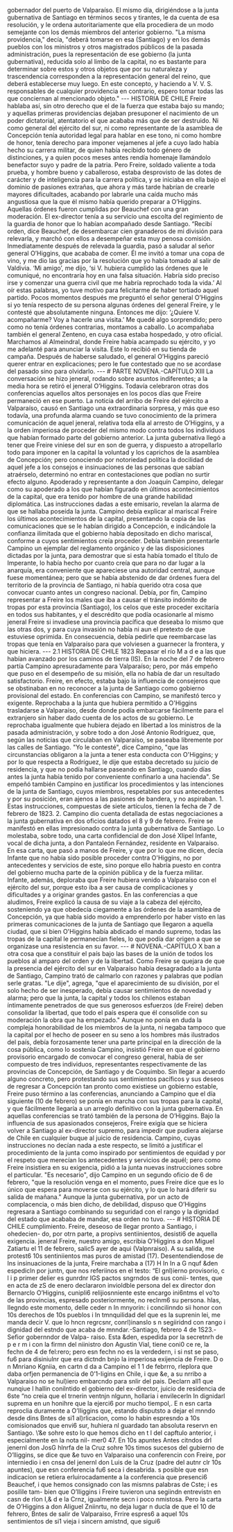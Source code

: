 gobernador del puerto de Valparaíso. El mismo día, dirigiéndose a la junta gubernativa de Santiago en términos secos y tirantes, le da cuenta de esa resolución, y le ordena autoritariamente que ella procediera de un modo semejante con los demás miembros del anterior gobierno. "La misma providencia," decía, "deberá tomarse en esa (Santiago) y en los demás pueblos con los ministros y otros magistrados públicos de la pasada administración, pues la representación de ese gobierno (la junta gubernativa), reducida solo al limbo de la capital, no es bastante para determinar sobre estos y otros objetos que por su naturaleza y trascendencia corresponden a la representación general del reino, que deberá establecerse muy luego. En este concepto, y haciendo a V. V. S. responsables de cualquier providencia en contrario, espero tomar todas las que conciernan al mencionado objeto." --- HISTORIA DE CHILE Freire hablaba así, sin otro derecho que el de la fuerza que estaba bajo su mando; y aquellas primeras providencias dejaban presuponer el nacimiento de un poder dictatorial, atentatorio el que acababa más que de ser destruido. Ni como general del ejército del sur, ni como representante de la asamblea de Concepción tenía autoridad legal para hablar en ese tono, ni como hombre de honor, tenía derecho para imponer vejamenes al jefe a cuyo lado había hecho su carrera militar, de quien había recibido todo género de distinciones, y a quien pocos meses antes rendía homenaje llamándolo benefactor suyo y padre de la patria. Pero Freire, soldado valiente a toda prueba, y hombre bueno y caballeroso, estaba desprovisto de las dotes de carácter y de inteligencia para la carrera política, y se iniciaba en ella bajo el dominio de pasiones extrañas, que ahora y más tarde habrían de crearle mayores dificultades, acabando por labrarle una caída mucho más angustiosa que la que él mismo había querido preparar a O’Higgins. Aquellas órdenes fueron cumplidas por Beauchef con una gran moderación. El ex-director tenía a su servicio una escolta del regimiento de la guardia de honor que lo habían acompañado desde Santiago. “Recibí orden, dice Beauchef, de desembarcar cien granaderos de mi división para relevarla, y marchó con ellos a desempeñar esta muy penosa comisión. Inmediatamente después de relevada la guardia, pasó a saludar al señor general O’Higgins, que acababa de comer. Él me invitó a tomar una copa de vino, y me dio las gracias por la resolución que yo había tomado al salir de Valdivia. ‘Mi amigo’, me dijo, ‘si V. hubiera cumplido las órdenes que le comuniqué, no encontraría hoy en una falsa situación. Habría sido preciso irse y comenzar una guerra civil que me habría reprochado toda la vida.’ Al oír estas palabras, yo tuve motivo para felicitarme de haber tortiado aquel partido. Pocos momentos después me preguntó el señor general O’Higgins si yo tenía respecto de su persona algunas órdenes del general Freire, y le contesté que absolutamente ninguna. Entonces me dijo: ‘¿Quiere V. acompañarme? Voy a hacerle una visita.’ Me quedé algo sorprendido; pero como no tenía órdenes contrarias, montamos a caballo. Lo acompañaba también el general Zenteno, en cuya casa estaba hospedado, y otro oficial. Marchamos al Almeindral, donde Freire había acampado su ejército, y yo me adelanté para anunciar la visita. Este lo recibió en su tienda de campaña. Después de haberse saludado, el general O’Higgins pareció querer entrar en explicaciones; pero le fue contestado que no se acordase del pasado sino para olvidarlo. --- # PARTE NOVENA.-CAPÍTULO XIII La conversación se hizo jeneral, rodando sobre asuntos indiferentes; a la media hora se retiró el jeneral O’Higgins. Todavía celebraron otras dos conferencias aquellos altos personajes en los pocos días que Freire permaneció en ese puerto. La noticia del arribo de Freire del ejército a Valparaíso, causó en Santiago una extraordinaria sorpresa, y más que eso todavía, una profunda alarma cuando se tuvo conocimiento de la primera comunicación de aquel jeneral, relativa toda ella al arresto de O’Higgins, y a la orden imperiosa de proceder del mismo modo contra todos los individuos que habían formado parte del gobierno anterior. La junta gubernativa llegó a tener que Freire viniese del sur en son de guerra, y dispuesto a atropellarlo todo para imponer en la capital la voluntad y los caprichos de la asamblea de Concepción; pero conociendo por notoriedad política la docilidad de aquel jefe a los consejos e insinuaciones de las personas que sabían atraérselo, determinó no entrar en contestaciones que podían no surtir efecto alguno. Apoderado y representante a don Joaquín Campino, delegar como su apoderado a los que habían figurado en últimos acontecimientos de la capital, que era tenido por hombre de una grande habilidad diplomática. Las instrucciones dadas a este emisario, revelan la alarma de que se hallaba poseída la junta. Campino debía explicar al mariscal Freire los últimos acontecimientos de la capital, presentando la copia de las comunicaciones que se le habían dirigido a Concepción, e indicándole la confianza ilimitada que el gobierno había depositado en dicho mariscal, conforme a cuyos sentimientos creía proceder. Debía también presentarle Campino un ejemplar del reglamento orgánico y de las disposiciones dictadas por la junta, para demostrar que si esta había tomado el título de Imperante, lo había hecho por cuanto creía que para no dar lugar a la anarquía, era conveniente que apareciese una autoridad central, aunque fuese momentánea; pero que se había abstenido de dar órdenes fuera del territorio de la provincia de Santiago, ni había querido otra cosa que convocar cuanto antes un congreso nacional. Debía, por fin, Campino representar a Freire los males que iba a causar el tránsito indómito de tropas por esta provincia (Santiago), los celos que este proceder excitaría en todos sus habitantes, y el descrédito que podía ocasionarle al mismo jeneral Freire si invadiese una provincia pacífica que deseaba lo mismo que las otras dos, y para cuya invasión no había ni aun el pretexto de que estuviese oprimida. En consecuencia, debía pedirle que reembarcase las tropas que tenía en Valparaíso para que volviesen a guarnecer la frontera, y que hiciera. --- 2.1 HISTORIA DE CHILE 1823 Repasar el río M a d e a las que habían avanzado por los caminos de tierra (IS). En la noche del 7 de febrero partía Campino apresuradamente para Valparaíso; pero, por más empeño que puso en el desempeño de su misión, ella no había de dar un resultado satisfactorio. Freire, en efecto, estaba bajo la influencia de consejeros que se obstinaban en no reconocer a la junta de Santiago como gobierno provisional del estado. En conferencias con Campino, se manifestó terco y exigente. Reprochaba a la junta que hubiera permitido a O'Higgins trasladarse a Valparaíso, desde donde podía embarcarse fácilmente para el extranjero sin haber dado cuenta de los actos de su gobierno. Le reprochaba igualmente que hubiera dejado en libertad a los ministros de la pasada administración, y sobre todo a don José Antonio Rodríguez, que, según las noticias que circulaban en Valparaíso, se paseaba libremente por las calles de Santiago. "Yo le contesté", dice Campino, "que las circunstancias obligaron a la junta a tener esta conducta con O'Higgins; y por lo que respecta a Rodríguez, le dije que estaba decretado su juicio de residencia, y que no podía hallarse paseando en Santiago, cuando días antes la junta había tenido por conveniente confinarlo a una hacienda". Se empeñó también Campino en justificar los procedimientos y las intenciones de la junta de Santiago, cuyos miembros, respetables por sus antecedentes y por su posición, eran ajenos a las pasiones de bandera, y no aspiraban. 1. Estas instrucciones, compuestas de siete artículos, tienen la fecha de 7 de febrero de 1823. 2. Campino dio cuenta detallada de estas negociaciones a la junta gubernativa en dos oficios datados el 8 y 9 de febrero. Freire se manifestó en ellas impresionado contra la junta gubernativa de Santiago. Lo molestaba, sobre todo, una carta confidencial de don José XIipel Infante, vocal de dicha junta, a don Pantaleón Fernández, residente en Valparaíso. En esa carta, que pasó a manos de Freire, y que por lo que me dicen, decía Infante que no había sido posible proceder contra O'Higgins, no por antecedentes y servicios de este, sino porque ello habría puesto en contra del gobierno mucha parte de la opinión pública y de la fuerza militar. Infante, además, deploraba que Freire hubiera venido a Valparaíso con el ejército del sur, porque esto iba a ser causa de complicaciones y dificultades y a originar grandes gastos. En las conferencias a que aludimos, Freire explicó la causa de su viaje a la cabeza del ejército, sosteniendo ya que obedecía ciegamente a las órdenes de la asamblea de Concepción, ya que había sido movido a emprenderlo por haber visto en las primeras comunicaciones de la junta de Santiago que llegaron a aquella ciudad, que si bien O'Higgins había abdicado el mando supremo, todas las tropas de la capital le permanecían fieles, lo que podía dar origen a que se organizase una resistencia en su favor. --- # NOVENA.-CAPÍTULO X ban a otra cosa que a constituir el país bajo las bases de la unión de todos los pueblos al amparo del orden y de la libertad. Como Freire se quejara de que la presencia del ejército del sur en Valparaíso había desagradado a la junta de Santiago, Campino trató de calmarlo con razones y palabras que podían serle gratas. "Le dije", agrega, "que el aparecimiento de su división, por el solo hecho de ser inesperado, debía causar sentimientos de novedad y alarma; pero que la junta, la capital y todos los chilenos estaban íntimamente penetrados de que sus generosos esfuerzos (de Freire) deben consolidar la libertad, que todo el país espera que él consolide con su moderación la obra que ha empezado." Aunque no ponía en duda la compleja honorabilidad de los miembros de la junta, ni negaba tampoco que la capital por el hecho de poseer en su seno a los hombres más ilustrados del país, debía forzosamente tener una parte principal en la dirección de la cosa pública, como lo sostenía Campino, insistió Freire en que el gobierno provisorio encargado de convocar el congreso general, había de ser compuesto de tres individuos, representantes respectivamente de las provincias de Concepción, de Santiago y de Coquimbo. Sin llegar a acuerdo alguno concreto, pero protestando sus sentimientos pacíficos y sus deseos de regresar a Concepción tan pronto como existiese un gobierno estable, Freire puso término a las conferencias, anunciando a Campino que el día siguiente (10 de febrero) se ponía en marcha con sus tropas para la capital, y que fácilmente llegaría a un arreglo definitivo con la junta gubernativa. En aquellas conferencias se trató también de la persona de O’Higgins. Bajo la influencia de sus apasionados consejeros, Freire exigía que se hiciera volver a Santiago al ex-director supremo, para impedir que pudiera alejarse de Chile en cualquier buque al juicio de residencia. Campino, cuyas instrucciones no decían nada a este respecto, se limitó a justificar el procedimiento de la junta como inspirado por sentimientos de equidad y por el respeto que merecían los antecedentes y servicios de aquél; pero como Freire insistiera en su exigencia, pidió a la junta nuevas instrucciones sobre el particular. "Es necesario", dijo Campino en un segundo oficio de 6 de febrero, "que la resolución venga en el momento, pues Freire dice que es lo único que espera para moverse con su ejército, y lo que lo hará diferir su salida de mañana." Aunque la junta gubernativa, por un acto de complacencia, o más bien dicho, de debilidad, dispuso que O’Higgins regresara a Santiago combinando su seguridad con el rango y la dignidad del estado que acababa de mandar, esa orden no tuvo. --- # HISTORIA DE CHILE cumplimiento. Freire, deseoso de llegar pronto a Santiago, i ohedecien- do, por otrn parte, a propivs sentiinientos, desisti6 de aquella exigencia. jeneral Freire, nuestro amigo, escribia O’Higgins a don Miguel Zatiartu el 11 de febrero, salic5 ayer de aqui (Valpnraiso). A su salida, me protest6 10s sentiniientos mas puros de amistad (17). Desentendiendose de Ins insinuaciones de la junta, Freire marchaba a (17) H In In a G nquf &#x26;den espedicln por juntn, que nos referiinos en el testo: “El gnl)ierno provisorio, c l i p primer delier es gunrdnr IGS pactos sngrndos de sus conii- tentes, que en acta de zS de enero declararon invioldble persona del ex director don Bernarclo O’Higgins, cunipli6 relijiosnniente este encargo ini6ntms el vo’to de las provincias, espresado posteriormente, no reclnm6 su persona. hlas, Ilegndo este momento, delle ceder n In mnyorin: i concilinndo sii honor con 10s derechos de 10s pueblos i In tmnquilidad del que es la suprenin lei, me manda decir V. que lo hncn regrcsnr, conrl)inanslo s n segiiridnd con rango i dignidad del estndo que acaba de mnndar.-Santiago, febrero 4 de 1S23.-Sefior gobernndor de Valpa- raiso. Esta &#x26;den, espedida por la secretnrh de p e r m i con la firmn del niinistro don Agustin Vial, tiene coni0 ce re, la fechn de 4 de fel:rero; pero esn fechn no es la verdedern, i si nst se paso, fu6 para disiniulnr que era dictndn bnjo la imperiosa exijencia de Freire. D o n Mnriano Kgniia, en cartn d da a Campino el 1 1 de febrrro, rleplora que daba orfjen permanencia de 0’1-Iigins en Chile, i que &#x26;e, a su nrribo a Valparaiso no se hul)iero embarcndo para snlir del pais. Declarn all1 que nunqiue l hallin conilntido el gobierno del ex-director, juicio de residencia de 6ste “no creia que el trnerin ventnjn nlgunn, hollaria i envilecerln In dignidarl suprema en un honihre que la ejerci6 por mucho tiempol,. E n esn carta reproclia duramente a O’IIiggins que, estando disputsto a dejar el mnndo desde dins Bntes de si1 al)rlicacion, como lo habin espresndo a 10s comisionados que envi6 sur, huhiera nl guardado tan absoluta reservn en Santiago. \’&#x26;e sohre esto lo que hemos dicho en t l del capftulo anterior, i especialmente en la nota nil- mer0 47. En 10s apuntes Antes citndos drl jenernl don JosG hlnrfa de la Cruz sohre 10s timos sucesos del gubierno de O’lliggins, se dice que &#x26;e tuvo en Valparaiso una conferencin con Freire, por interniedio i en cnsa del jenernl don Luis de la Cruz (padre del autnr clr 10s apuntes), que esn conferencia fu6 seca i desabrida. s posible que esn indicacion se retiera erluirocadamente a la conferencia que presenci6 Beauchef, i que hemos consignado con las mismns palabras de Cste; i es posilile tam- bien que O’Iliggins i Freire tuvieron una segiindn entrevistn en casn de rlon I,&#x26; d e la Crnz, igualmente secn i poco nmistosa. Pero la carta de O’Higgins a don AIiguel Zniinrtu, no deja lugar n ducla de que el 10 de fehrero, Bntes de salir de Valparaiso, Frrire espres6 a aquel 10s sentimientos de si1 vieja i sincern amistnd, que sigui6